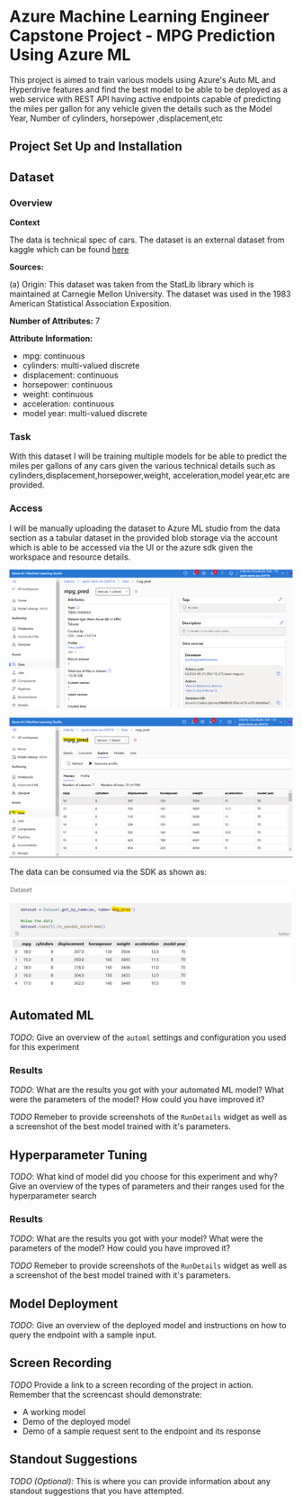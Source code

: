 
# Azure Machine Learning Engineer Capstone Project - MPG Prediction Using Azure ML

This project is aimed to train various models using Azure's Auto ML and Hyperdrive features and find the best model to be able to be deployed as a web service with REST API having active endpoints capable of predicting the miles per gallon for any vehicle given the details such as the Model Year, Number of cylinders, horsepower ,displacement,etc 



## Project Set Up and Installation

## Dataset

### Overview

**Context**

The data is technical spec of cars. The dataset is an external dataset from kaggle which can be found <a href='https://www.kaggle.com/datasets/uciml/autompg-dataset'>here </a> 

**Sources:**

(a) Origin: This dataset was taken from the StatLib library which is
maintained at Carnegie Mellon University. The dataset was
used in the 1983 American Statistical Association Exposition.

**Number of Attributes:** 7 


**Attribute Information:**

- mpg: continuous
- cylinders: multi-valued discrete
- displacement: continuous
- horsepower: continuous
- weight: continuous
- acceleration: continuous
- model year: multi-valued discrete


### Task


With this dataset I will be training multiple models for be able to predict the miles per gallons of any cars given the various technical details such as cylinders,displacement,horsepower,weight, acceleration,model year,etc are provided. 


### Access

I will be manually uploading the dataset to Azure ML studio from the data section as a tabular dataset in the provided blob storage via the account which is able to be accessed via the UI or the azure sdk given the workspace and resource details. 

![data1](screenshots/dataset.png?raw=true "data1")

![data2](screenshots/dataset1.png?raw=true "data2")

The data can be consumed via the SDK as shown as:

![data3](screenshots/dataset2.png?raw=true "data3")



## Automated ML
*TODO*: Give an overview of the `automl` settings and configuration you used for this experiment



### Results
*TODO*: What are the results you got with your automated ML model? What were the parameters of the model? How could you have improved it?

*TODO* Remeber to provide screenshots of the `RunDetails` widget as well as a screenshot of the best model trained with it's parameters.

## Hyperparameter Tuning
*TODO*: What kind of model did you choose for this experiment and why? Give an overview of the types of parameters and their ranges used for the hyperparameter search


### Results
*TODO*: What are the results you got with your model? What were the parameters of the model? How could you have improved it?

*TODO* Remeber to provide screenshots of the `RunDetails` widget as well as a screenshot of the best model trained with it's parameters.

## Model Deployment
*TODO*: Give an overview of the deployed model and instructions on how to query the endpoint with a sample input.

## Screen Recording
*TODO* Provide a link to a screen recording of the project in action. Remember that the screencast should demonstrate:
- A working model
- Demo of the deployed  model
- Demo of a sample request sent to the endpoint and its response

## Standout Suggestions
*TODO (Optional):* This is where you can provide information about any standout suggestions that you have attempted.
